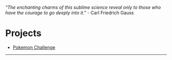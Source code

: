 *"The enchanting charms of this sublime science reveal only to those who have the courage to go deeply into it."* - Carl Friedrich Gauss 

# Projects

* <a href="https://MerrickMath.github.io/MerrickMath.github.io-PokemonChallenge/"> Pokemon Challenge</a> 

---




